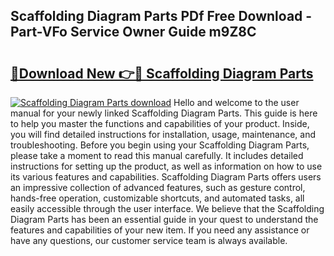 ## Scaffolding Diagram Parts PDf Free Download - Part-VFo Service Owner Guide m9Z8C

# <h2><a href="http://dfk9hg6.blite.top/?on=Scaffolding+Diagram+Parts">🔗Download New 👉🔴 Scaffolding Diagram Parts</a></h2>

[![Scaffolding Diagram Parts download](https://i.imgur.com/lujVjoI.png)](http://dfk9hg6.blite.top/?on=Scaffolding+Diagram+Parts)
Hello and welcome to the user manual for your newly linked Scaffolding Diagram Parts. This guide is here to help you master the functions and capabilities of your product. Inside, you will find detailed instructions for installation, usage, maintenance, and troubleshooting. Before you begin using your Scaffolding Diagram Parts, please take a moment to read this manual carefully. It includes detailed instructions for setting up the product, as well as information on how to use its various features and capabilities. Scaffolding Diagram Parts offers users an impressive collection of advanced features, such as gesture control, hands-free operation, customizable shortcuts, and automated tasks, all easily accessible through the user interface. We believe that the Scaffolding Diagram Parts has been an essential guide in your quest to understand the features and capabilities of your new item. If you need any assistance or have any questions, our customer service team is always available.

